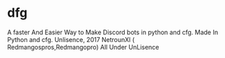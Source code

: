 # dfg
A faster And Easier Way to Make Discord bots in python and cfg.
Made In Python and cfg.
Unlisence, 2017 NetrounXl ( Redmangospros,Redmangopro)
All Under UnLisence
